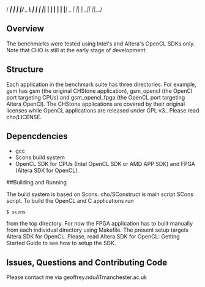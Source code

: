 
  / ___| | | |/ _ \ 
 | |   | |_| | | | |
 | |___|  _  | |_| |
  \____|_| |_|\___/ 
 
## Overview 

 The benchmarks were tested  using Intel's and Altera's OpenCL SDKs only. Note that CHO is still at the early stage of development. 


## Structure
Each application in the benchmark suite has three directories. For example, gsm has gsm (the original CHStone application), gsm\_opencl (the OpenCl port targeting CPUs) and gsm\_opencl\_fpga (the OpenCL port targeting Altera OpenCl). The CHStone applications are covered by their original licenses while OpenCL applications are released under GPL v3.. Please read cho/LICENSE.


## Depencdencies 
+ gcc
+ Scons build system
+ OpenCL SDK  for CPUs (Intel OpenCL SDK or AMD APP SDK)  and FPGA (Altera SDK for OpenCL). 

##Building and Running

The build system is based on  Scons. cho/SConstruct is  main script SCons script.  To build the OpenCL and C applications run 
```shell
$ scons
```
from the top directory. For now the FPGA application has to built manually from each individual directory using Makefile. The present setup targets Altera SDK for OpenCL. Please, read Altera SDK for OpenCL: Getting Started Guide to see how to setup  the SDK.


## Issues, Questions and Contributing Code
Please contact me via geoffrey.nduATmanchester.ac.uk